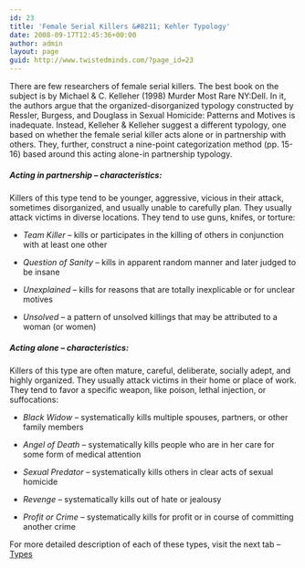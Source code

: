 ```yaml
---
id: 23
title: 'Female Serial Killers &#8211; Kehler Typology'
date: 2008-09-17T12:45:36+00:00
author: admin
layout: page
guid: http://www.twistedminds.com/?page_id=23
---
```

<p class="dropcap-first">
  There are few researchers of female serial killers. The best book on the subject is by Michael & C. Kelleher (1998) Murder Most Rare NY:Dell. In it, the authors argue that the organized-disorganized typology constructed by Ressler, Burgess, and Douglass in Sexual Homicide: Patterns and Motives is inadequate. Instead, Kelleher & Kelleher suggest a different typology, one based on whether the female serial killer acts alone or in partnership with others. They, further, construct a nine-point categorization method (pp. 15-16) based around this acting alone-in partnership typology.
</p>

##### Acting in partnership &#8211; characteristics:

Killers of this type tend to be younger, aggressive, vicious in their attack, sometimes disorganized, and usually unable to carefully plan. They usually attack victims in diverse locations. They tend to use guns, knifes, or torture: 

  * _Team Killer_ &#8211; kills or participates in the killing of others in conjunction with at least one other


  * _Question of Sanity_ &#8211; kills in apparent random manner and later judged to be insane


  * _Unexplained_ &#8211; kills for reasons that are totally inexplicable or for unclear motives


  * _Unsolved_ &#8211; a pattern of unsolved killings that may be attributed to a woman (or women)

##### Acting alone &#8211; characteristics:

Killers of this type are often mature, careful, deliberate, socially adept, and highly organized. They usually attack victims in their home or place of work. They tend to favor a specific weapon, like poison, lethal injection, or suffocations:

  * _Black Widow_ &#8211; systematically kills multiple spouses, partners, or other family members


  * _Angel of Death_ &#8211; systematically kills people who are in her care for some form of medical attention 


  * _Sexual Predator_ &#8211; systematically kills others in clear acts of sexual homicide


  * _Revenge_ &#8211; systematically kills out of hate or jealousy 


  * _Profit or Crime_ &#8211; systematically kills for profit or in course of committing another crime

For more detailed description of each of these types, visit the next tab &#8211; [Types](http://twistedminds.creativescapism.com/serial-killers-introduction/kehler-typology/types/ "Kehler types - detailed")